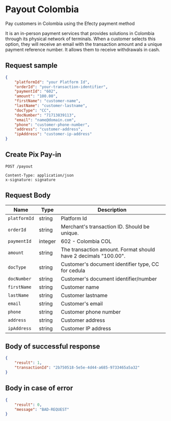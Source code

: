 # Payout Colombia

Pay customers in Colombia using the Efecty payment method

It is an in-person payment services that provides solutions in Colombia through its physical network of terminals. When a customer selects this option, they will receive an email with the transaction amount and a unique payment reference number. It allows them to receive withdrawals in cash.

## Request sample

```json
{
    "platformId": "your Platform Id",
    "orderId": "your-transaction-identifier",
    "paymentId": "602",
    "amount": "100.00",
    "firstName": "customer-name",
    "lastName": "customer-lastname",
    "docType": "CC",
    "docNumber": "71713839113",
    "email": "name@domain.com",
    "phone": "customer-phone-number",
    "address": "customer-address",
    "ipAddress": "customer-ip-address"
}
```
## Create Pix Pay-in
```http
POST /payout

Content-Type: application/json
x-signature: signature
```
## Request Body
| Name | Type | Description |
|-------------|--------|-------------------------------|
| `platformId` | string | Platform Id |
| `orderId` | string | Merchant's transaction ID. Should be unique. |
| `paymentId` | integer| 602 - Colombia COL |
| `amount` | string | The transaction amount. Format should have 2 decimals "100.00". |
| `docType` | string | Customer's document identifier type, CC for cedula |
| `docNumber` | string | Customer's document identifier/number |
| `firstName` | string | Customer name |
| `lastName` | string | Customer lastname |
| `email` | string | Customer's email |
| `phone` | string | Customer phone number |
| `address` | string | Customer address |
| `ipAddress` | string | Customer IP address |

## Body of successful response
```json
{
    "result": 1,
    "transactionId": "2b750518-5e5e-4d44-a685-9733465a5a32"
}
```

## Body in case of error
```json
{
    "result": 0,
    "message": "BAD-REQUEST"
}
```

